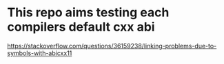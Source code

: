 # This repo aims testing each compilers default cxx abi






https://stackoverflow.com/questions/36159238/linking-problems-due-to-symbols-with-abicxx11